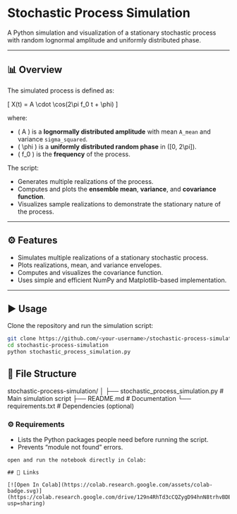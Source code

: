 # Stochastic Process Simulation

A Python simulation and visualization of a stationary stochastic process with random lognormal amplitude and uniformly distributed phase.

---

## 📊 Overview

The simulated process is defined as:

\[
X(t) = A \cdot \cos(2\pi f_0 t + \phi)
\]

where:

- \( A \) is a **lognormally distributed amplitude** with mean `A_mean` and variance `sigma_squared`.
- \( \phi \) is a **uniformly distributed random phase** in \([0, 2\pi]\).
- \( f_0 \) is the **frequency** of the process.

The script:
- Generates multiple realizations of the process.
- Computes and plots the **ensemble mean**, **variance**, and **covariance function**.
- Visualizes sample realizations to demonstrate the stationary nature of the process.

---

## ⚙️ Features

- Simulates multiple realizations of a stationary stochastic process.
- Plots realizations, mean, and variance envelopes.
- Computes and visualizes the covariance function.
- Uses simple and efficient NumPy and Matplotlib-based implementation.

---

## ▶️ Usage

Clone the repository and run the simulation script:

```bash
git clone https://github.com/<your-username>/stochastic-process-simulation.git
cd stochastic-process-simulation
python stochastic_process_simulation.py
```
## 📁 File Structure

stochastic-process-simulation/
│
├── stochastic_process_simulation.py # Main simulation script
├── README.md # Documentation
└── requirements.txt # Dependencies (optional)


### ⚙️ **Requirements**
- Lists the Python packages people need before running the script.
- Prevents “module not found” errors.
```
open and run the notebook directly in Colab:

## 🔗 Links

[![Open In Colab](https://colab.research.google.com/assets/colab-badge.svg)](https://colab.research.google.com/drive/129n4RhTd3cCQZygD94hnN8trhvBDBxtd?usp=sharing)



